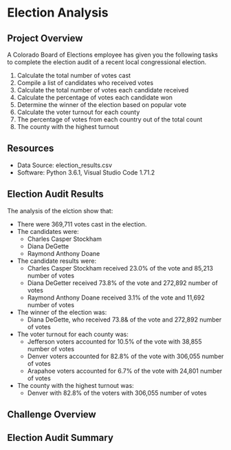 # Election Analysis

## Project Overview
A Colorado Board of Elections employee has given you the following tasks to complete the election audit of a recent local congressional election. 

1. Calculate the total number of votes cast
2. Compile a list of candidates who received votes
3. Calculate the total number of votes each candidate received
4. Calculate the percentage of votes each candidate won
5. Determine the winner of the election based on popular vote
6. Calculate the voter turnout for each county
7. The percentage of votes from each country out of the total count
8. The county with the highest turnout

## Resources
- Data Source: election_results.csv
- Software: Python 3.6.1, Visual Studio Code 1.71.2

## Election Audit Results
The analysis of the elction show that:
- There were 369,711 votes cast in the election.
- The candidates were:
  - Charles Casper Stockham
  - Diana DeGette
  - Raymond Anthony Doane
- The candidate results were:
  - Charles Casper Stockham received 23.0% of the vote and 85,213 number of votes
  - Diana DeGetter received 73.8% of the vote and 272,892 number of votes
  - Raymond Anthony Doane received 3.1% of the vote and 11,692 number of votes
- The winner of the election was:
  - Diana DeGette, who received 73.8& of the vote and 272,892 number of votes
- The voter turnout for each county was:
  - Jefferson voters accounted for 10.5% of the vote with 38,855 number of votes
  - Denver voters accounted for 82.8% of the vote with 306,055 number of votes
  - Arapahoe voters accounted for 6.7% of the vote with 24,801 number of votes
- The county with the highest turnout was:
  - Denver with 82.8% of the voters with 306,055 number of votes
  
## Challenge Overview

## Election Audit Summary
